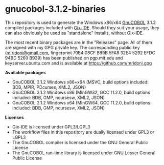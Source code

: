 # gnucobol-3.1.2-binaries

This repository is used to generate the Windows x86/x64 [GnuCOBOL](https://gnucobol.sourceforge.io/) 3.1.2 compiled packages included with [Gix-IDE](https://github.com/mridoni/gix). Should they suit your usage, they can also obviously be used as "standalone" installs, without Gix-IDE.

The most recent binary packages are in the "Releases" page. All of them are signed with my GPG private key. The corresponding public key (m.ridoni@gmail.com, fingerprint
70E4 08CF B89B 5FA8 32E4 5292 EFDC 94BD 5260 B939) has been published on pgp.mit.edu and keyserver.ubuntu.com and is available at https://github.com/mridoni.gpg

**Available packages**

- GnuCOBOL 3.1.2 Windows x86+x64 (MSVC, build options included: BDB, MPIR, PDcurses, XML2, JSON)
- GnuCOBOL 3.1.2 Windows x86 (MinGW32, GCC 11.2.0, build options included: BDB, GMP, ncursesw, XML2, JSON)
- GnuCOBOL 3.1.2 Windows x64 (MinGW64, GCC 11.2.0, build options included: BDB, GMP, ncursesw, XML2, JSON)

**Licenses**

- Gix-IDE is licensed under GPL3/LGPL3
- The workflow files in this repository are dually licensed under GPL3 or LGPL3
- The GnuCOBOL compiler is licensed under the GNU General Public License
- The GnuCOBOL run-time library is licensed under GNU Lesser General Public License
